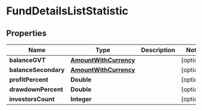 
# FundDetailsListStatistic

## Properties
Name | Type | Description | Notes
------------ | ------------- | ------------- | -------------
**balanceGVT** | [**AmountWithCurrency**](AmountWithCurrency.md) |  |  [optional]
**balanceSecondary** | [**AmountWithCurrency**](AmountWithCurrency.md) |  |  [optional]
**profitPercent** | **Double** |  |  [optional]
**drawdownPercent** | **Double** |  |  [optional]
**investorsCount** | **Integer** |  |  [optional]



